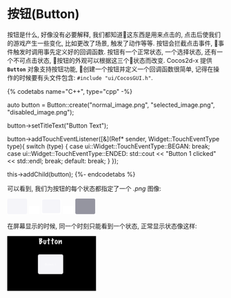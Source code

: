 # 按钮(Button)

按钮是什么, 好像没有必要解释, 我们都知道这东西是用来点击的, 点击后使我们的游戏产生一些变化, 比如更改了场景, 触发了动作等等. 按钮会拦截点击事件, 事件触发时调用事先定义好的回调函数. 按钮有一个正常状态, 一个选择状态, 还有一个不可点击状态, 按钮的外观可以根据这三个状态而改变. Cocos2d-x 提供 __`Button`__ 对象支持按钮功能, 创建一个按钮并定义一个回调函数很简单, 记得在操作的时候要有头文件包含: `#include "ui/CocosGUI.h"`.

{% codetabs name="C++", type="cpp" -%}

auto button = Button::create("normal_image.png", "selected_image.png", "disabled_image.png");

button->setTitleText("Button Text");

button->addTouchEventListener([&](Ref* sender, Widget::TouchEventType type){
        switch (type)
        {
                case ui::Widget::TouchEventType::BEGAN:
                        break;
                case ui::Widget::TouchEventType::ENDED:
                        std::cout << "Button 1 clicked" << std::endl;
                        break;
                default:
                        break;
        }
});

this->addChild(button);
{%- endcodetabs %}

可以看到, 我们为按钮的每个状态都指定了一个 _.png_ 图像:

![](../../en/ui_components/ui_components-img/Button_Normal.png "") ![](../../en/basic_concepts/basic_concepts-img/smallSpacer.png "") ![](../../en/ui_components/ui_components-img/Button_Press.png "") ![](../../en/basic_concepts/basic_concepts-img/smallSpacer.png "")
![](../../en/ui_components/ui_components-img/Button_Disable.png "")

在屏幕显示的时候, 同一个时刻只能看到一个状态, 正常显示状态像这样:

![](ui_components-img/Button_example.png "")
